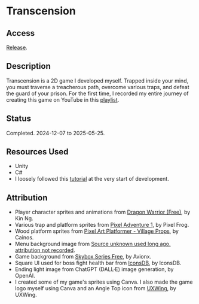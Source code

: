 # Transcension

## Access
[Release](https://drive.google.com/drive/folders/1GW2xfNTXucUDYwgfJ1mUfnLn26lJOLyx?usp=sharing).

## Description
Transcension is a 2D game I developed myself. Trapped inside your mind, you must traverse a treacherous path, overcome various traps, and defeat the guard of your prison. For the first time, I recorded my entire journey of creating this game on YouTube in this [playlist](https://www.youtube.com/playlist?list=PLesP53Zl6Cp2Jux0-xHTzYutJgp_b2mdj).

## Status
Completed. 2024-12-07 to 2025-05-25.

## Resources Used
- Unity
- C#
- I loosely followed this [tutorial](https://www.youtube.com/playlist?list=PLgOEwFbvGm5o8hayFB6skAfa8Z-mw4dPV) at the very start of development.

## Attribution
- Player character sprites and animations from [Dragon Warrior (Free)](https://assetstore.unity.com/packages/2d/characters/dragon-warrior-free-93896#publisher), by Kin Ng.
- Various trap and platform sprites from [Pixel Adventure 1](https://assetstore.unity.com/packages/2d/characters/pixel-adventure-1-155360), by Pixel Frog.
- Wood platform sprites from [Pixel Art Platformer - Village Props](https://assetstore.unity.com/packages/2d/environments/pixel-art-platformer-village-props-166114), by Cainos.
- Menu background image from [Source unknown used long ago, attribution not recorded](https://dm0qx8t0i9gc9.cloudfront.net/thumbnails/video/SG-eb_AW3lg7hq68c/videoblocks-fog-4-al-x-ag_hkvr3-c4h_thumbnail-1080_14.png).
- Game background from [Skybox Series Free](https://assetstore.unity.com/packages/2d/textures-materials/sky/skybox-series-free-103633), by Avionx.
- Square UI used for boss fight health bar from [IconsDB](https://www.iconsdb.com/white-icons/square-rounded-icon.html), by IconsDB.
- Ending light image from ChatGPT (DALL·E) image generation, by OpenAI.
- I created some of my game's sprites using Canva. I also made the game logo myself using Canva and an Angle Top icon from [UXWing](https://uxwing.com/angle-top-icon/), by UXWing.
